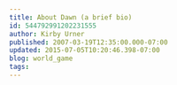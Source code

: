 ```yaml
---
title: About Dawn (a brief bio)
id: 544792991202231555
author: Kirby Urner
published: 2007-03-19T12:35:00.000-07:00
updated: 2015-07-05T10:20:46.398-07:00
blog: world_game
tags: 
---
```


